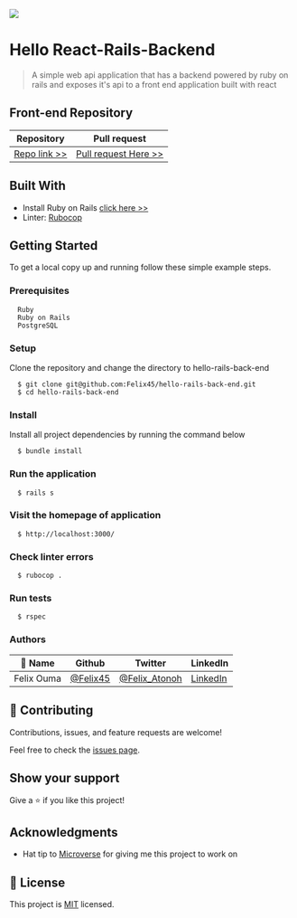 ![](https://img.shields.io/badge/Microverse-blueviolet)

# Hello React-Rails-Backend

> A simple web api application that has a backend powered by ruby on rails and exposes it's api to a front end application built with react
## Front-end Repository

| Repository | Pull request |
|------------|------------|
|[Repo link >>](https://github.com/Felix45/hello-rails-front-end)|[Pull request Here >>](https://github.com/Felix45/hello-rails-front-end/pull/1)|

## Built With

- Install Ruby on Rails [click here >>](https://guides.rubyonrails.org/)
- Linter: [Rubocop](https://rubocop.org/)

## Getting Started

To get a local copy up and running follow these simple example steps.

### Prerequisites
```
  Ruby
  Ruby on Rails
  PostgreSQL
```
### Setup
Clone the repository and change the directory to hello-rails-back-end

``` 
  $ git clone git@github.com:Felix45/hello-rails-back-end.git
  $ cd hello-rails-back-end
```

### Install
Install all project dependencies by running the command below
 
``` 
  $ bundle install
```

### Run the application
```
  $ rails s
```

### Visit the homepage of application
```
  $ http://localhost:3000/
```

### Check linter errors
``` 
  $ rubocop .
```

### Run tests
``` 
  $ rspec
```

### Authors

| 👤 Name | Github | Twitter | LinkedIn |
|------|--------|---------|----------|
|Felix Ouma|[@Felix45](https://github.com/Felix45)|[@Felix_Atonoh](https://twitter.com/Felix_Atonoh)|[LinkedIn](https://www.linkedin.com/in/felix-ouma-639766b0/)|


## 🤝 Contributing

Contributions, issues, and feature requests are welcome!

Feel free to check the [issues page](https://github.com/felix45/hello-rails-back-end/issues).

## Show your support

Give a ⭐️ if you like this project!

## Acknowledgments

- Hat tip to [Microverse](https://bit.ly/MicroverseTN) for giving me this project to work on

## 📝 License

This project is [MIT](./LICENSE) licensed.
